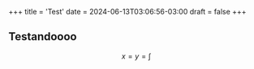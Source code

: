 +++
title = 'Test'
date = 2024-06-13T03:06:56-03:00
draft = false
+++

## Testandoooo

$$
x = y = \int
$$
